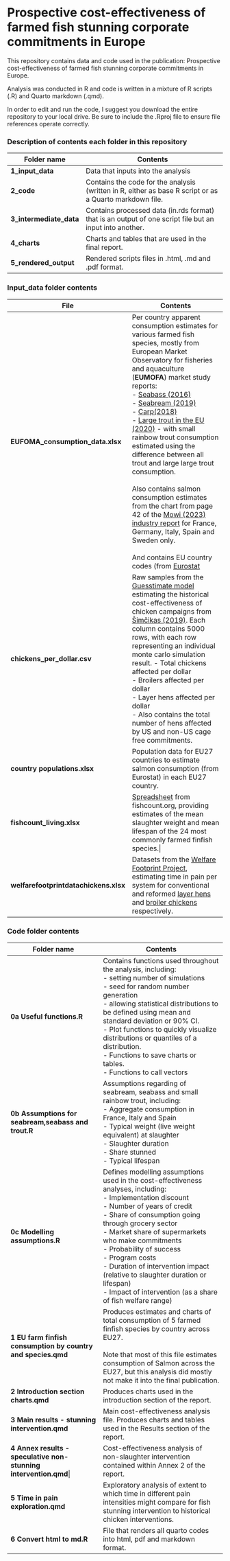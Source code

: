 # Prospective cost-effectiveness of farmed fish stunning corporate commitments in Europe

This repository contains data and code used in the publication:  Prospective cost-effectiveness of farmed fish stunning corporate commitments in Europe.

Analysis was conducted in R and code is written in a mixture of R scripts (.R) and Quarto markdown (.qmd).

In order to edit and run the code, I suggest you download the entire repository to your local drive.  Be sure to include the .Rproj file to ensure file references operate correctly.

### Description of contents each folder in this repository

| Folder name             | Contents                                                                                                |
|---------------------|---------------------------------------------------|
| **1_input_data**        | Data that inputs into the analysis                                                                      |
| **2_code**              | Contains the code for the analysis (written in R, either as base R script or as a Quarto markdown file. |
| **3_intermediate_data** | Contains processed data (in.rds format) that is an output of one script file but an input into another. |
| **4_charts**            | Charts and tables that are used in the final report.                                                    |
| **5_rendered_output**   | Rendered scripts files in .html, .md and .pdf format.                                                   |


### Input_data folder contents

| File | Contents |
| ---- | ---- |
| **EUFOMA_consumption_data.xlsx** | Per country apparent consumption estimates for various farmed fish species, mostly from European Market Observatory for fisheries and aquaculture (**EUMOFA**) market study reports:   <br>    - [Seabass (2016)](https://perma.cc/9AT9-2W26)<br>    - [Seabream (2019)](https://perma.cc/VQ2G-HDP5)<br>    - [Carp(2018)](https://perma.cc/3WCU-EHSY)<br>    - [Large trout in the EU (2020)](https://perma.cc/XV5N-6B5R) - with small rainbow trout consumption estimated using the difference between all trout and large large trout consumption.<br>        <br>Also contains salmon consumption estimates from the chart from page 42 of the [Mowi (2023) industry report](https://perma.cc/5BLM-5EB4) for France, Germany, Italy, Spain and Sweden only.<br><br>And contains EU country codes (from [Eurostat](https://ec.europa.eu/eurostat/statistics-explained/index.php?title=Glossary:Country_codes) |
| **chickens_per_dollar.csv** | Raw samples from the [Guesstimate model](https://www.getguesstimate.com/models/13441) estimating the historical cost-effectiveness of chicken campaigns from [Šimčikas (2019)](https://perma.cc/U9D2-AJ4D). Each column contains 5000 rows, with each row representing an individual monte carlo simulation result. - Total chickens affected per dollar  <br>- Broilers affected per dollar<br>- Layer hens affected per dollar<br>- Also contains the total number of hens affected by US and non-US cage free commitments. |
| **country populations.xlsx** | Population data for EU27 countries to estimate salmon consumption (from Eurostat) in each EU27 country. |
| **fishcount_living.xlsx** | [Spreadsheet](https://perma.cc/VB99-T48E) from fishcount.org, providing estimates of the mean slaughter weight and mean lifespan of the 24 most commonly farmed finfish species.\| |
| **welfarefootprintdatachickens.xlsx** | Datasets from the [Welfare Footprint Project](https://welfarefootprint.org/material/), estimating time in pain per system for conventional and reformed [layer hens](https://docs.google.com/spreadsheets/d/1B9U5uQBZdu6PiOMKbVUoSn08BIINb2G7ASbfZPm8dNc/edit#gid=1181313993) and [broiler chickens](https://docs.google.com/spreadsheets/d/1AcQ9WwhxAP_fnWourb8_OhLmoIszFrC9OB0AT3kGKGE/edit#gid=1181313993) respectively. |

### Code folder contents 

| Folder name | Contents |
| ---- | ---- |
| **0a Useful functions.R** | Contains functions used throughout the analysis, including:<br>- setting number of simulations<br>- seed for random number generation<br>- allowing statistical distributions to be defined using mean and standard deviation or 90% CI.<br>- Plot functions to quickly visualize distributions or quantiles of a distribution.<br>- Functions to save charts or tables.<br>- Functions to call vectors |
| **0b Assumptions for seabream,seabass and trout.R** | Assumptions regarding of seabream, seabass and small rainbow trout, including:<br>- Aggregate consumption in France, Italy and Spain<br>- Typical weight (live weight equivalent) at slaughter<br>- Slaughter duration<br>- Share stunned<br>- Typical lifespan |
| **0c Modelling assumptions.R** | Defines modelling assumptions used in the cost-effectiveness analyses, including:<br>- Implementation discount<br>- Number of years of credit<br>- Share of consumption going through grocery sector<br>- Market share of supermarkets who make commitments<br>- Probability of success<br>- Program costs<br>- Duration of intervention impact (relative to slaughter duration or lifespan)<br>- Impact of intervention (as a share of fish welfare range) |
| **1 EU farm finfish consumption by country and species.qmd** | Produces estimates and charts of total consumption of 5 farmed finfish species by country across EU27.<br><br>Note that most of this file estimates consumption of Salmon across the EU27, but this analysis did mostly not make it into the final publication. |
| **2 Introduction section charts.qmd** | Produces charts used in the introduction section of the report.      |
| **3 Main results - stunning intervention.qmd** | Main cost-effectiveness analysis file. Produces charts and tables used in the Results section of the report.  |
| **4 Annex results - speculative non-stunning intervention.qmd**\| | Cost-effectiveness analysis of non-slaughter intervention contained within Annex 2 of the report.  |
| **5 Time in pain exploration.qmd** | Exploratory analysis of extent to which time in different pain intensities might compare for fish stunning intervention to historical chicken interventions. |
| **6 Convert html to md.R** | File that renders all quarto codes into html, pdf and markdown format. |
